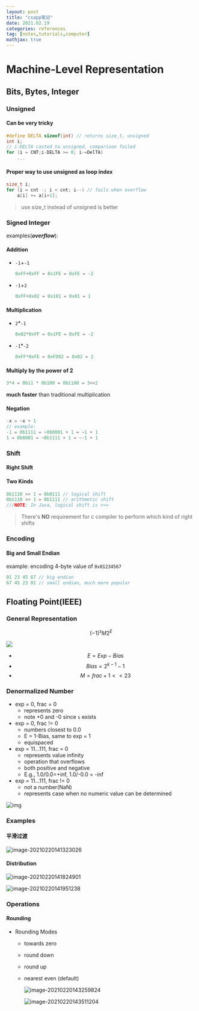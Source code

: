 ```yaml
---
layout: post
title: "csapp笔记"
date: 2021.02.19
categories: references
tag: [notes,tutorials,computer]
mathjax: true
---
```


#   Machine-Level Representation

## Bits, Bytes, Integer

### Unsigned

#### Can be very tricky

```c
#define DELTA sizeof(int) // returns size_t, unsigned
int i;
// i-DELTA casted to unsigned, comparison failed
for (i = CNT;i-DELTA >= 0; i-=DelTA)
	...
```

#### Proper way to use unsigned as loop index

```c
size_t i;
for (i = cnt -; i < cnt; i--) // fails when overflow
    a[i] += a[i+1];
```

> use size_t instead of unsigned is better

### Signed Integer

examples(***overflow***):

#### Addition

- `-1`+`-1`

  ```c
  0xFF+0xFF = 0x1FE = 0xFE = -2
  ```

- `-1`+`2`

  ```c
  0xFF+0x02 = 0x101 = 0x01 = 1
  ```

#### Multiplication

- `2`*`-1`

  ```c
  0x02*0xFF = 0x1FE = 0xFE = -2
  ```

- `-1`*`-2`

  ```c
  0xFF*0xFE = 0xFD02 = 0x02 = 2
  ```

#### Multiply by the power of 2

```c
3*4 = 0b11 * 0b100 = 0b1100 = 3<<2
```

**much faster** than traditional multiplication

#### Negation

```c
-x = ~x + 1
// example:
-1 = 0b1111 = ~0b0001 + 1 = ~1 + 1
1 = 0b0001 = ~0b1111 + 1 = ~-1 + 1
```

### Shift

#### Right Shift

#### Two Kinds

```c
0b1110 >> 1 = 0b0111 // logical shift
0b1110 >> 1 = 0b1111 // arithmetic shift
///NOTE: In Java, logical shift is >>>
```

> There's **NO** requirement for c  compiler to perform which kind of right shifts

###  Encoding

#### Big and Small Endian 

example: encoding 4-byte value of `0x01234567`

```c
01 23 45 67 // big endian
67 45 23 01 // small endian, much more popular
```

## Floating Point(IEEE)

### General Representation

$$
(-1)^sM2^E
$$

![](https://www.player7.cc:44343/uploads/big/0b8a004e3974ab550ddb22bc1ea896f8.png)

- $$E = Exp - Bias$$
- $$Bias = 2^{k-1}-1$$
- $$M = frac+1<<23$$

### Denormalized Number

- exp = 0, frac = 0
  - represents zero
  - note +0 and -0 since `s` exists
- exp = 0, frac != 0
  - numbers closest to 0.0
  -  E = 1-Bias, same to exp = 1
  - equispaced
- exp = 11...111, frac = 0
  - represents value infinity
  - operation that overflows
  - both positive and negative
  - E.g., 1.0/0.0=+inf, 1.0/-0.0 = -inf
- exp = 11...111, frac != 0
  - not a number(NaN)
  - represents case when no numeric value can be determined

![img](https://www.player7.cc:44343/uploads/big/ea49405ac64e07ff4ff2011664015aff.png)

### Examples

#### 平滑过渡

![image-20210220141323026](/mnt/share/Programming/notes/source/_posts/2021.02.19csapp.assets/image-20210220141323026.png)

#### Distribution

![image-20210220141824901](/mnt/share/Programming/notes/source/_posts/2021.02.19csapp.assets/image-20210220141824901.png)

![image-20210220141951238](/mnt/share/Programming/notes/source/_posts/2021.02.19csapp.assets/image-20210220141951238.png)

### Operations

#### Rounding

- Rounding Modes

  - towards zero

  - round down

  - round up

  - nearest even (default)

    ![image-20210220143259824](/mnt/share/Programming/notes/source/_posts/2021.02.19csapp.assets/image-20210220143259824.png)

    ![image-20210220143511204](/mnt/share/Programming/notes/source/_posts/2021.02.19csapp.assets/image-20210220143511204.png)

 